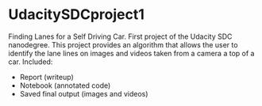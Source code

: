 # UdacitySDCproject1
Finding Lanes for a Self Driving Car. First project of the Udacity SDC nanodegree.
This project provides an algorithm that allows the user to identify the lane lines on images and videos taken from a camera a top of a car.
Included:
* Report (writeup)
* Notebook (annotated code)
* Saved final output (images and videos)

